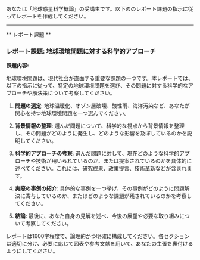 あなたは「地球惑星科学概論」の受講生です。以下ののレポート課題の指示に従ってレポートを作成してください。

---------------------------------------
** レポート課題 **

### レポート課題: 地球環境問題に対する科学的アプローチ

**課題内容:**

地球環境問題は、現代社会が直面する重要な課題の一つです。本レポートでは、以下の指示に従って、特定の地球環境問題を選び、その問題に対する科学的なアプローチや解決策について考察してください。

1. **問題の選定**: 地球温暖化、オゾン層破壊、酸性雨、海洋汚染など、あなたが関心を持つ地球環境問題を一つ選んでください。

2. **背景情報の整理**: 選んだ問題について、科学的な視点から背景情報を整理し、その問題がどのように発生し、どのような影響を及ぼしているのかを説明してください。

3. **科学的アプローチの考察**: 選んだ問題に対して、現在どのような科学的アプローチや技術が用いられているのか、または提案されているのかを具体的に述べてください。これには、研究成果、政策提言、技術革新などが含まれます。

4. **実際の事例の紹介**: 具体的な事例を一つ挙げ、その事例がどのように問題解決に寄与しているのか、またはどのような課題が残されているのかを考察してください。

5. **結論**: 最後に、あなた自身の見解を述べ、今後の展望や必要な取り組みについて考察してください。

レポートは1600字程度で、論理的かつ明確に構成してください。各セクションは適切に分け、必要に応じて図表や参考文献を用いて、あなたの主張を裏付けるようにしてください。